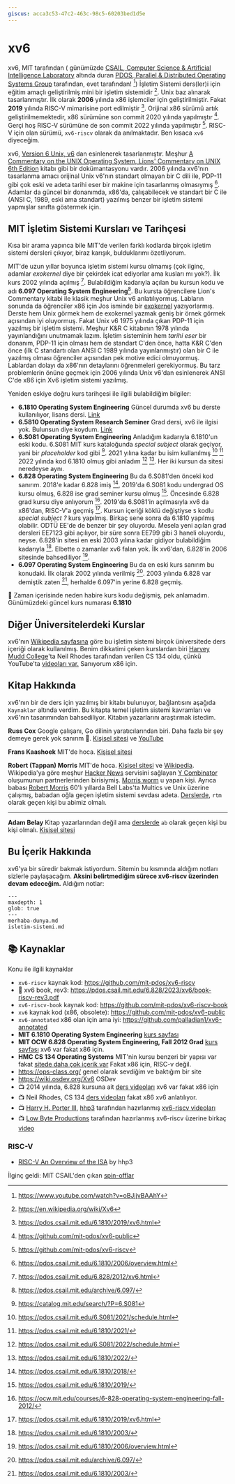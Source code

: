 ```yaml
---
giscus: acca3c53-47c2-463c-98c5-60203bed1d5e
---
```


# xv6

xv6, MIT tarafından ( günümüzde [CSAIL, Computer Science & Artificial
Intelligence Laboratory](https://pdos.csail.mit.edu/) altında duran [PDOS,
Parallel & Distributed Operating Systems Group](https://pdos.csail.mit.edu/)
tarafından, evet tarafından! [^3f]) İşletim Sistemi ders(ler)i için eğitim
amaçlı geliştirilmiş mini bir işletim sistemidir [^1f]. Unix baz alınarak
tasarlanmıştır. İlk olarak **2006** yılında x86 işlemciler için
geliştirilmiştir. Fakat **2019** yılında RISC-V mimarisine port edilmiştir
[^11f]. Orijinal x86 sürümü artık geliştirilmemektedir, x86 sürümüne son commit
2020 yılında yapılmıştır [^2f]. Gerçi hoş RISC-V sürümüne de son commit 2022
yılında yapılmıştır [^16f]. RISC-V için olan sürümü, `xv6-riscv` olarak da
anılmaktadır. Ben kısaca `xv6` diyeceğim.

xv6, [Version 6 Unix, v6](https://en.wikipedia.org/wiki/Version_6_Unix) dan
esinlenerek tasarlanmıştır. Meşhur [A Commentary on the UNIX Operating System,
Lions' Commentary on UNIX 6th
Edition](https://en.wikipedia.org/wiki/A_Commentary_on_the_UNIX_Operating_System)
kitabı gibi bir dokümantasyonu vardır. 2006 yılında xv6'nın tasarlanma amacı
orijinal Unix v6'nın standart olmayan bir C dili ile, PDP-11 gibi çok eski ve
adeta tarihi eser bir makine için tasarlanmış olmasıymış [^13f]. Adamlar da
güncel bir donanımda, x86'da, çalışabilecek ve standart bir C ile (ANSI C, 1989,
eski ama standart) yazılmış benzer bir işletim sistemi yapmışlar sınıfta
göstermek için.

## MIT İşletim Sistemi Kursları ve Tarihçesi

Kısa bir arama yapınca bile MIT'de verilen farklı kodlarda birçok işletim
sistemi dersleri çıkıyor, biraz karışık, bulduklarımı özetliyorum.

MIT'de uzun yıllar boyunca işletim sistemi kursu olmamış (çok ilginç, adamlar
*exokernel* diye bir çekirdek icat ediyorlar ama kusları mı yok?). İlk kurs 2002
yılında açılmış [^17f]. Bulabildiğim kadarıyla açılan bu kursun kodu ve adı
**6.097 Operating System Engineering**[^15f]. Bu kursta öğrencilere Lion's
Commentary kitabi ile klasik meşhur Unix v6 anlatılıyormuş. Labların sonunda da
öğrenciler x86 için Jos isminde bir
[exokernel](https://en.wikipedia.org/wiki/Exokernel) yazıyorlarmış. Derste hem
Unix görmek hem de exokernel yazmak geniş bir örnek görmek açısından iyi
oluyormuş. Fakat Unix v6 1975 yılında çıkan PDP-11 için yazılmış bir işletim
sistemi. Meşhur K&R C kitabının 1978 yılında yayınlandığını unutmamak lazım.
İşletim sisteminin hem *tarihi eser* bir donanım, PDP-11 için olması hem de
standart C'den önce, hatta K&R C'den önce (ilk C standartı olan ANSI C 1989
yılında yayınlanmıştır) olan bir C ile yazılmış olması öğrenciler açısından pek
motive edici olmuyormuş. Lablardan dolayı da x86'nın detaylarını öğrenmeleri
gerekiyormuş. Bu tarz problemlerin önüne geçmek için 2006 yılında Unix v6'dan
esinlenerek ANSI C'de x86 için Xv6 işletim sistemi yazılmış.

Yeniden eskiye doğru kurs tarihçesi ile ilgili bulabildiğim bilgiler:

- **6.1810 Operating System Engineering** Güncel durumda xv6 bu derste
  kullanılıyor, lisans dersi. [Link](https://pdos.csail.mit.edu/6.1810/2023/)
- **6.5810 Operating System Research Seminer** Grad dersi, xv6 ile ilgisi yok.
  Bulunsun diye koydum. [Link](https://kaashoek.github.io/65810-2023/)
- **6.S081 Operating System Engineering** Anladığım kadarıyla 6.1810'un eski
  kodu. 6.S081 MIT kurs kataloğunda *special subject* olarak geçiyor, yani bir
  *placeholder* kod gibi [^4f]. 2021 yılına kadar bu isim kullanılmış [^5f]
  [^7f] 2022 yılında kod 6.1810 olmuş gibi anladım [^6f] [^8f]. Her iki kursun
  da sitesi neredeyse aynı.
- **6.828 Operating System Engineering** Bu da 6.S081'den önceki kod sanırım.
  2018'e kadar 6.828 imiş [^9f], 2019'da 6.S081 kodu undergrad OS kursu olmuş,
  6.828 ise grad seminer kursu olmuş [^10f]. Öncesinde 6.828 grad kursu diye
  anlıyorum [^14f]. 2019'da 6.S081'in açılmasıyla xv6 da x86'dan, RISC-V'a
  geçmiş [^11f]. Kursun içeriği köklü değiştiyse `S` kodlu *special subject ?*
  kurs yapılmış. Birkaç sene sonra da 6.1810 yapılmış olabilir. ODTÜ EE'de de
  benzer bir şey oluyordu. Mesela yeni açılan grad dersleri EE7123 gibi
  açılıyor, bir süre sonra EE799 gibi 3 haneli oluyordu, neyse. 6.828'in sitesi
  en eski 2003 yılına kadar gidiyor bulabildiğim kadarıyla [^12f]. Elbette o
  zamanlar xv6 falan yok. İlk xv6'dan, 6.828'in 2006 sitesinde bahsediliyor
  [^13f].
- **6.097 Operating System Engineering** Bu da en eski kurs sanırım bu konudaki.
  İlk olarak 2002 yılında verilmiş [^15f]. 2003 yılında 6.828 var demiştik zaten
  [^12f], herhalde 6.097'in yerine 6.828 geçmiş.

🤔 Zaman içerisinde neden habire kurs kodu değişmiş, pek anlamadım. Günümüzdeki
güncel kurs numarası **6.1810**

## Diğer Üniversitelerdeki Kurslar

xv6'nın [Wikipedia sayfasına](https://en.wikipedia.org/wiki/Xv6) göre bu işletim
sistemi birçok üniversitede ders içeriği olarak kullanılmış. Benim dikkatimi
çeken kurslardan biri [Harvey Mudd College](https://www.hmc.edu/)'ta Neil Rhodes
tarafından verilen CS 134 oldu, çünkü YouTube'ta [videoları
var.](https://www.youtube.com/playlist?list=PLJJuQ2QZniL7LjcUD2G2BkizgxsfCkTSE)
Sanıyorum x86 için.

## Kitap Hakkında

xv6'nın bir de ders için yazılmış bir kitabı bulunuyor, bağlantısını aşağıda
`Kaynaklar` altında verdim. Bu kitapta temel işletim sistemi kavramları ve
xv6'nın tasarımından bahsediliyor. Kitabın yazarlarını araştırmak istedim.

**Russ Cox** Google çalışanı, Go dilinin yaratıcılarından biri. Daha fazla bir
şey demeye gerek yok sanırım 🙂. [Kişisel sitesi](https://swtch.com/~rsc/) ve
[YouTube](https://www.youtube.com/@rscgolang)

**Frans Kaashoek** MIT'de hoca. [Kişisel
sitesi](https://people.csail.mit.edu/kaashoek/)

**Robert (Tappan) Morris** MIT'de hoca. [Kişisel
sitesi](http://nil.lcs.mit.edu/rtm/) ve
[Wikipedia](https://en.wikipedia.org/wiki/Robert_Tappan_Morris). Wikipedia'ya
göre meşhur [Hacker News](https://news.ycombinator.com/) servisini sağlayan [Y
Combinator](https://en.wikipedia.org/wiki/Y_Combinator) oluşumunun
partnerlerinden birisiymiş. [Morris
worm](https://en.wikipedia.org/wiki/Morris_worm) u yapan kişi. Ayrıca babası
[Robert Morris](https://en.wikipedia.org/wiki/Robert_Morris_(cryptographer))
60'lı yıllarda Bell Labs'ta Multics ve Unix üzerine çalışmış, babadan oğla geçen
işletim sistemi sevdası adeta.
[Derslerde](https://pdos.csail.mit.edu/6.828/2023/schedule.html), `rtm` olarak
geçen kişi bu abimiz olmalı.

---

**Adam Belay** Kitap yazarlarından değil ama
[derslerde](https://pdos.csail.mit.edu/6.828/2023/schedule.html) `ab` olarak
geçen kişi bu kişi olmalı. [Kişisel sitesi](http://www.abelay.me/)

## Bu İçerik Hakkında

xv6'ya bir süredir bakmak istiyordum. Sitemin bu kısmında aldığım notları
sizlerle paylaşacağım. **Aksini belirtmediğim sürece xv6-riscv üzerinden devam
edeceğim.** Aldığım notlar:

```{toctree}
---
maxdepth: 1
glob: true
---
merhaba-dunya.md
isletim-sistemi.md
```

## 📚 Kaynaklar

Konu ile ilgili kaynaklar

- `xv6-riscv` kaynak kod: <https://github.com/mit-pdos/xv6-riscv>
- 📖 xv6 book, rev3:
  <https://pdos.csail.mit.edu/6.828/2023/xv6/book-riscv-rev3.pdf>
- `xv6-riscv-book` kaynak kod: <https://github.com/mit-pdos/xv6-riscv-book>
- `xv6` kaynak kod (x86, obsolete): <https://github.com/mit-pdos/xv6-public>
- `xv6-annotated` x86 olan için ama iyi: <https://github.com/palladian1/xv6-annotated>
- **MIT 6.1810 Operating System Engineering** [kurs
  sayfası](https://pdos.csail.mit.edu/6.828/2023/schedule.html)
- **MIT OCW 6.828 Operating System Engineering, Fall 2012 Grad** [kurs
  sayfası](https://ocw.mit.edu/courses/6-828-operating-system-engineering-fall-2012/)
  xv6 var fakat x86 için.
- **HMC CS 134 Operating Systems** MIT'nin kursu benzeri bir yapısı var fakat
  [sitede daha çok içerik var](https://www.cs.hmc.edu/~rhodes/cs134/schedule.html)
  Fakat x86 için, RISC-v değil.
- <https://ops-class.org/> genel olarak sevdiğim ve baktığım bir site
- <https://wiki.osdev.org/Xv6> OSDev
- 📺 2014 yılında, 6.828 kursuna ait [ders
  videoları](https://www.youtube.com/playlist?list=PLfciLKR3SgqNJKKIKUliWoNBBH1VHL3AP)
  xv6 var fakat x86 için
- 📺 Neil Rhodes, CS 134 [ders
  videoları](https://www.youtube.com/playlist?list=PLJJuQ2QZniL7LjcUD2G2BkizgxsfCkTSE)
  fakat x86 xv6 anlatılıyor.
- 📺 [Harry H. Porter III](http://web.cecs.pdx.edu/~harry/),
  [hhp3](https://www.youtube.com/@hhp3) tarafından hazırlanmış [xv6-riscv
  videoları](https://www.youtube.com/playlist?list=PLbtzT1TYeoMhTPzyTZboW_j7TPAnjv9XB)
- 📺 [Low Byte Productions](https://www.youtube.com/@LowByteProductions)
  tarafından hazırlanmış xv6-riscv üzerine birkaç
  [video](https://www.youtube.com/playlist?list=PLP29wDx6QmW4Mw8mgvP87Zk33LRcKA9bl)

### RISC-V

- [RISC-V An Overview of the
  ISA](http://web.cecs.pdx.edu/~harry/riscv/RISCV-Summary.pdf) by hhp3

İlginç geldi: MIT CSAIL'den çıkan
[spin-offlar](https://www.csail.mit.edu/about/spin-offs)

[^1f]: <https://en.wikipedia.org/wiki/Xv6>
[^2f]: <https://github.com/mit-pdos/xv6-public>
[^3f]: <https://www.youtube.com/watch?v=oBJjjvBAAhY>
[^4f]: <https://catalog.mit.edu/search/?P=6.S081>
[^5f]: <https://pdos.csail.mit.edu/6.S081/2021/schedule.html>
[^6f]: <https://pdos.csail.mit.edu/6.S081/2022/schedule.html>
[^7f]: <https://pdos.csail.mit.edu/6.1810/2021/>
[^8f]: <https://pdos.csail.mit.edu/6.1810/2022/>
[^9f]: <https://pdos.csail.mit.edu/6.1810/2018/>
[^10f]: <https://pdos.csail.mit.edu/6.1810/2019/>
[^11f]: <https://pdos.csail.mit.edu/6.1810/2019/xv6.html>
[^12f]: <https://pdos.csail.mit.edu/6.1810/2003/>
[^13f]: <https://pdos.csail.mit.edu/6.1810/2006/overview.html>
[^14f]: <https://ocw.mit.edu/courses/6-828-operating-system-engineering-fall-2012/>
[^15f]: <https://pdos.csail.mit.edu/archive/6.097/>
[^16f]: <https://github.com/mit-pdos/xv6-riscv>
[^17f]: <https://pdos.csail.mit.edu/6.828/2012/xv6.html>
